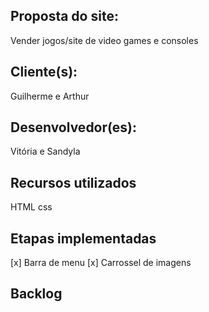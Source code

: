 ## Proposta do site:
Vender jogos/site de video games e consoles

## Cliente(s):
Guilherme e Arthur

## Desenvolvedor(es):
Vitória e Sandyla

## Recursos utilizados
HTML
css
## Etapas implementadas
[x] Barra de menu
[x] Carrossel de imagens
## Backlog
